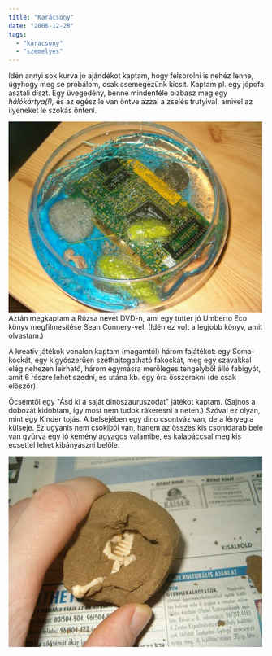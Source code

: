 ```yaml
---
title: "Karácsony"
date: "2006-12-28"
tags: 
  - "karacsony"
  - "szemelyes"
---
```


Idén annyi sok kurva jó ajándékot kaptam, hogy felsorolni is nehéz lenne, úgyhogy meg se próbálom, csak csemegézünk kicsit. Kaptam pl. egy jópofa asztali díszt. Egy üvegedény, benne mindenféle bizbasz meg egy _hálókártya(!),_ és az egész le van öntve azzal a zselés trutyival, amivel az ilyeneket le szokás önteni.

![disz](images/disz-500x375.jpg) Aztán megkaptam a Rózsa nevét DVD-n, ami egy tutter jó Umberto Eco könyv megfilmesítése Sean Connery-vel. (Idén ez volt a legjobb könyv, amit olvastam.)

A kreatív játékok vonalon kaptam (magamtól) három fajátékot: egy Soma-kockát, egy kígyószerűen széthajtogatható fakockát, meg egy szavakkal elég nehezen leírható, három egymásra merőleges tengelyből álló fabigyót, amit 6 részre lehet szedni, és utána kb. egy óra összerakni (de csak először).

Öcsémtől egy "Ásd ki a saját dinoszauruszodat" játékot kaptam. (Sajnos a dobozát kidobtam, így most nem tudok rákeresni a neten.) Szóval ez olyan, mint egy Kinder tojás. A belsejében egy dino csontváz van, de a lényeg a külseje. Ez ugyanis nem csokiból van, hanem az összes kis csontdarab bele van gyúrva egy jó kemény agyagos valamibe, és kalapáccsal meg kis ecsettel lehet kibányászni belőle.

![dino](images/dino-500x375.jpg)
